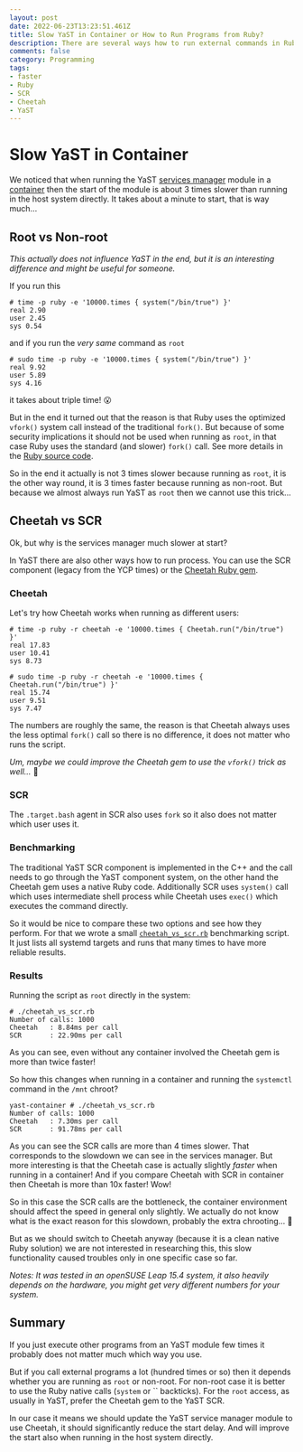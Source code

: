 ```yaml
---
layout: post
date: 2022-06-23T13:23:51.461Z
title: Slow YaST in Container or How to Run Programs from Ruby?
description: There are several ways how to run external commands in Ruby, some of them are fast, some are slower...
comments: false
category: Programming
tags: 
- faster
- Ruby
- SCR
- Cheetah
- YaST
---
```



# Slow YaST in Container

We noticed that when running the YaST [services manager](
https://github.com/yast/yast-services-manager) module in a [container](
https://github.com/yast/yast-in-container) then the start of the module is about
3 times slower than running in the host system directly. It takes about a minute
to start, that is way much...

## Root vs Non-root

*This actually does not influence YaST in the end, but it is an interesting
difference and might be useful for someone.*

If you run this

```
# time -p ruby -e '10000.times { system("/bin/true") }'
real 2.90
user 2.45
sys 0.54
```

and if you run the *very same* command as `root`

```
# sudo time -p ruby -e '10000.times { system("/bin/true") }'
real 9.92
user 5.89
sys 4.16
```

it takes about triple time! :open_mouth:

But in the end it turned out that the reason is that Ruby uses the optimized
`vfork()` system call instead of the traditional `fork()`. But because of
some security implications it should not be used when running as `root`,
in that case Ruby uses the standard (and slower) `fork()` call.
See more details in the [Ruby source code](
https://github.com/ruby/ruby/blob/ruby_3_1/process.c#L4015-L4023).

So in the end it actually is not 3 times slower because running as `root`, it
is the other way round, it is 3 times faster because running as non-root.
But because we almost always run YaST as `root` then we cannot use this trick...


## Cheetah vs SCR

Ok, but why is the services manager much slower at start?

In YaST there are also other ways how to run process. You can use
the SCR component (legacy from the YCP times) or the [Cheetah Ruby gem](
https://github.com/openSUSE/cheetah).


### Cheetah

Let's try how Cheetah works when running as different users:

```
# time -p ruby -r cheetah -e '10000.times { Cheetah.run("/bin/true") }'
real 17.83
user 10.41
sys 8.73
```

```
# sudo time -p ruby -r cheetah -e '10000.times { Cheetah.run("/bin/true") }'
real 15.74
user 9.51
sys 7.47
```

The numbers are roughly the same, the reason is that Cheetah always uses the
less optimal `fork()` call so there is no difference, it does not matter who
runs the script.

*Um, maybe we could improve the Cheetah gem to use the `vfork()` trick as well...*
:thinking:

### SCR

The `.target.bash` agent in SCR also uses `fork` so it also does not matter
which user uses it.

### Benchmarking

The traditional YaST SCR component is implemented in the C++ and the call needs
to go through the YaST component system, on the other hand the Cheetah gem uses
a native Ruby code. Additionally SCR uses `system()` call which uses
intermediate shell process while Cheetah uses `exec()` which executes the
command directly.

So it would be nice to compare these two options and see how they perform. For
that we wrote a small [`cheetah_vs_scr.rb`](
https://github.com/yast/helper_scripts/blob/master/ruby/benchmarks/cheetah_vs_scr.rb)
benchmarking script. It just lists all systemd targets and runs that many times
to have more reliable results.

### Results


Running the script as `root` directly in the system:

```
# ./cheetah_vs_scr.rb
Number of calls: 1000
Cheetah   : 8.84ms per call
SCR       : 22.90ms per call
```

As you can see, even without any container involved the Cheetah gem is more than
twice faster!

So how this changes when running in a container and running the `systemctl`
command in the `/mnt` chroot?

```
yast-container # ./cheetah_vs_scr.rb
Number of calls: 1000
Cheetah   : 7.30ms per call
SCR       : 91.78ms per call
```

As you can see the SCR calls are more than 4 times slower. That corresponds to the
slowdown we can see in the services manager. But more interesting is that
the Cheetah case is actually slightly *faster* when running in a container!
And if you compare Cheetah with SCR in container then Cheetah is more than
10x faster! Wow!

So in this case the SCR calls are the bottleneck, the container environment
should affect the speed in general only slightly. We actually do not know what
is the exact reason for this slowdown, probably the extra chrooting... :thinking:

But as we should switch to Cheetah anyway (because it is a clean native Ruby
solution) we are not interested in researching this, this slow functionality
caused troubles only in one specific case so far.

*Notes: It was tested in an openSUSE Leap 15.4 system, it also heavily depends
on the hardware, you might get very different numbers for your system.*

## Summary

If you just execute other programs from an YaST module few times it probably
does not matter much which way you use.

But if you call external programs a lot (hundred times or so) then it depends
whether you are running as `root` or non-root. For non-root case it is better
to use the Ruby native calls (`system` or \`\` backticks). For the `root`
access, as usually in YaST, prefer the Cheetah gem to the YaST SCR.

In our case it means we should update the YaST service manager module to
use Cheetah, it should significantly reduce the start delay. And will improve
the start also when running in the host system directly.


